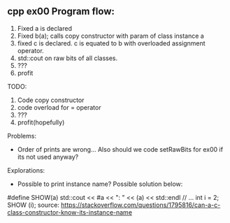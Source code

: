 ## cpp ex00 Program flow:

1. Fixed a is declared
2. Fixed b(a); calls copy constructor with param of class instance a
3. fixed c is declared. c is equated to b with overloaded assignment operator.
4. std::cout on raw bits of all classes.
5. ???
6. profit

TODO:
1. Code copy constructor
2. code overload for = operator
3. ???
4. profit(hopefully)

Problems:
- Order of prints are wrong... Also should we code setRawBits for ex00 if its not used anyway?

Explorations:
- Possible to print instance name? Possible solution below:

#define SHOW(a) std::cout << #a << ": " << (a) << std::endl
// ...
int i = 2;
SHOW (i);
source: https://stackoverflow.com/questions/1795816/can-a-c-class-constructor-know-its-instance-name